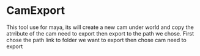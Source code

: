 # CamExport
This tool use for maya, its will create a new cam under world and copy the atrribute of the cam need to export then export to the path we chose.
First chose the path link to folder we want to export then chose cam need to export
